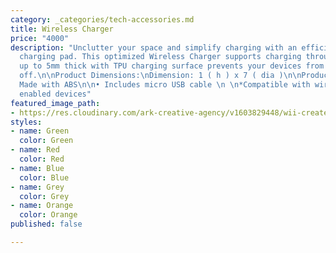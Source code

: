 ```yaml
---
category: _categories/tech-accessories.md
title: Wireless Charger
price: "4000"
description: "Unclutter your space and simplify charging with an efficient and high-speed
  charging pad. This optimized Wireless Charger supports charging through phones cases
  up to 5mm thick with TPU charging surface prevents your devices from easily sliding
  off.\n\nProduct Dimensions:\nDimension: 1 ( h ) x 7 ( dia )\n\nProduct Features:\n\n•
  Made with ABS\n\n• Includes micro USB cable \n \n*Compatible with wireless charging
  enabled devices"
featured_image_path:
- https://res.cloudinary.com/ark-creative-agency/v1603829448/wii-create/uploads/IDEA-50032_default_hacqxq.png
styles:
- name: Green
  color: Green
- name: Red
  color: Red
- name: Blue
  color: Blue
- name: Grey
  color: Grey
- name: Orange
  color: Orange
published: false

---
```

